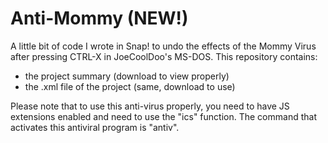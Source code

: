 # Anti-Mommy (NEW!)
A little bit of code I wrote in Snap! to undo the effects of the Mommy Virus after pressing CTRL-X in JoeCoolDoo's MS-DOS.
This repository contains:
- the project summary (download to view properly)
- the .xml file of the project (same, download to use)

Please note that to use this anti-virus properly, you need to have JS extensions enabled and need to use the "ics" function.
The command that activates this antiviral program is "antiv".

